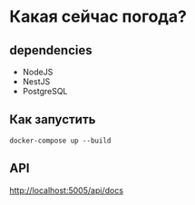 # Какая сейчас погода?
## dependencies
- NodeJS
- NestJS
- PostgreSQL
## Как запустить
```docker-compose up --build```
## API
<http://localhost:5005/api/docs>

  
